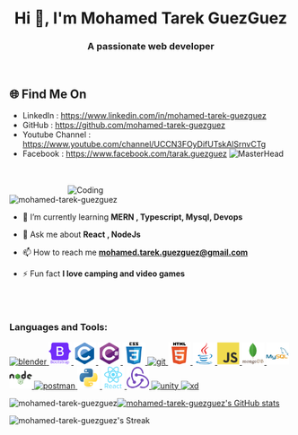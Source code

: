 <h1 align="center">Hi 👋, I'm Mohamed Tarek GuezGuez</h1>
<h3 align="center">A passionate web developer</h3>

<br />

## 🌐 Find Me On
- LinkedIn : https://www.linkedin.com/in/mohamed-tarek-guezguez
- GitHub : https://github.com/mohamed-tarek-guezguez
- Youtube Channel : https://www.youtube.com/channel/UCCN3FOyDifUTskAlSrnvCTg
- Facebook : https://www.facebook.com/tarak.guezguez
![MasterHead](http://www.atozgeeks.co.in/wp-content/uploads/2020/07/website-design-in-india-1.gif)

<br />
<br />
 
<img align="right" alt="Coding" width="400" src="https://c.tenor.com/NOYF3f82b_gAAAAC/programmer.gif" />
 
<p align="left"> <img src="https://komarev.com/ghpvc/?username=mohamed-tarek-guezguez&label=Profile%20views&color=0e75b6&style=flat" alt="mohamed-tarek-guezguez" /> </p>
 
- 🌱 I’m currently learning **MERN , Typescript, Mysql, Devops**
 
- 💬 Ask me about **React , NodeJs**
 
- 📫 How to reach me **mohamed.tarek.guezguez@gmail.com**
 
- ⚡ Fun fact **I love camping and video games**

 <br />
 <br />
 
<h3 align="left">Languages and Tools:</h3>
<p align="left"> <a href="https://www.blender.org/" target="_blank" rel="noreferrer"> <img src="https://download.blender.org/branding/community/blender_community_badge_white.svg" alt="blender" width="40" height="40"/> </a> <a href="https://getbootstrap.com" target="_blank" rel="noreferrer"> <img src="https://raw.githubusercontent.com/devicons/devicon/master/icons/bootstrap/bootstrap-plain-wordmark.svg" alt="bootstrap" width="40" height="40"/> </a> <a href="https://www.cprogramming.com/" target="_blank" rel="noreferrer"> <img src="https://raw.githubusercontent.com/devicons/devicon/master/icons/c/c-original.svg" alt="c" width="40" height="40"/> </a> <a href="https://www.w3schools.com/cs/" target="_blank" rel="noreferrer"> <img src="https://raw.githubusercontent.com/devicons/devicon/master/icons/csharp/csharp-original.svg" alt="csharp" width="40" height="40"/> </a> <a href="https://www.w3schools.com/css/" target="_blank" rel="noreferrer"> <img src="https://raw.githubusercontent.com/devicons/devicon/master/icons/css3/css3-original-wordmark.svg" alt="css3" width="40" height="40"/> </a> <a href="https://git-scm.com/" target="_blank" rel="noreferrer"> <img src="https://www.vectorlogo.zone/logos/git-scm/git-scm-icon.svg" alt="git" width="40" height="40"/> </a> <a href="https://www.w3.org/html/" target="_blank" rel="noreferrer"> <img src="https://raw.githubusercontent.com/devicons/devicon/master/icons/html5/html5-original-wordmark.svg" alt="html5" width="40" height="40"/> </a> <a href="https://www.java.com" target="_blank" rel="noreferrer"> <img src="https://raw.githubusercontent.com/devicons/devicon/master/icons/java/java-original.svg" alt="java" width="40" height="40"/> </a> <a href="https://developer.mozilla.org/en-US/docs/Web/JavaScript" target="_blank" rel="noreferrer"> <img src="https://raw.githubusercontent.com/devicons/devicon/master/icons/javascript/javascript-original.svg" alt="javascript" width="40" height="40"/> </a> <a href="https://www.mongodb.com/" target="_blank" rel="noreferrer"> <img src="https://raw.githubusercontent.com/devicons/devicon/master/icons/mongodb/mongodb-original-wordmark.svg" alt="mongodb" width="40" height="40"/> </a> <a href="https://www.mysql.com/" target="_blank" rel="noreferrer"> <img src="https://raw.githubusercontent.com/devicons/devicon/master/icons/mysql/mysql-original-wordmark.svg" alt="mysql" width="40" height="40"/> </a> <a href="https://nodejs.org" target="_blank" rel="noreferrer"> <img src="https://raw.githubusercontent.com/devicons/devicon/master/icons/nodejs/nodejs-original-wordmark.svg" alt="nodejs" width="40" height="40"/> </a> <a href="https://postman.com" target="_blank" rel="noreferrer"> <img src="https://www.vectorlogo.zone/logos/getpostman/getpostman-icon.svg" alt="postman" width="40" height="40"/> </a> <a href="https://www.python.org" target="_blank" rel="noreferrer"> <img src="https://raw.githubusercontent.com/devicons/devicon/master/icons/python/python-original.svg" alt="python" width="40" height="40"/> </a> <a href="https://reactjs.org/" target="_blank" rel="noreferrer"> <img src="https://raw.githubusercontent.com/devicons/devicon/master/icons/react/react-original-wordmark.svg" alt="react" width="40" height="40"/> </a> <a href="https://redux.js.org" target="_blank" rel="noreferrer"> <img src="https://raw.githubusercontent.com/devicons/devicon/master/icons/redux/redux-original.svg" alt="redux" width="40" height="40"/> </a> <a href="https://unity.com/" target="_blank" rel="noreferrer"> <img src="https://www.vectorlogo.zone/logos/unity3d/unity3d-icon.svg" alt="unity" width="40" height="40"/> </a> <a href="https://www.adobe.com/products/xd.html" target="_blank" rel="noreferrer"> <img src="https://cdn.worldvectorlogo.com/logos/adobe-xd.svg" alt="xd" width="40" height="40"/> </a> </p>
 
<p><img align="left" src="https://github-readme-stats.vercel.app/api/top-langs?username=mohamed-tarek-guezguez&show_icons=true&locale=en&layout=compact" alt="mohamed-tarek-guezguez" /></p>
 
[![mohamed-tarek-guezguez's GitHub stats](https://github-readme-stats.vercel.app/api?username=mohamed-tarek-guezguez&count_private=true&include_all_commits=true)](https://github.com/anuraghazra/github-readme-stats)
 
 
![mohamed-tarek-guezguez's Streak](https://github-readme-streak-stats.herokuapp.com/?user=mohamed-tarek-guezguez&theme=vue&hide_border=true)
